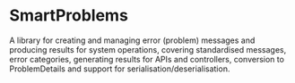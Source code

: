 # SmartProblems
A library for creating and managing error (problem) messages and producing results for system operations, covering standardised messages, error categories, generating results for APIs and controllers, conversion to ProblemDetails and support for serialisation/deserialisation.
